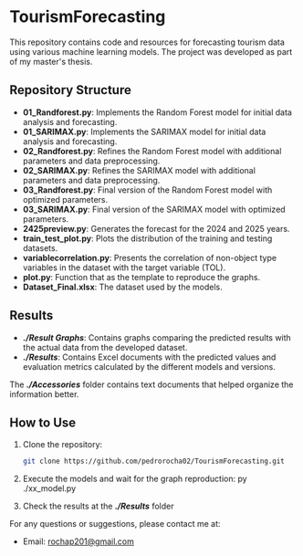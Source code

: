 # TourismForecasting

This repository contains code and resources for forecasting tourism data using various machine learning models. The project was developed as part of my master's thesis.

## Repository Structure

- **01_Randforest.py**: Implements the Random Forest model for initial data analysis and forecasting.
- **01_SARIMAX.py**: Implements the SARIMAX model for initial data analysis and forecasting.
- **02_Randforest.py**: Refines the Random Forest model with additional parameters and data preprocessing.
- **02_SARIMAX.py**: Refines the SARIMAX model with additional parameters and data preprocessing.
- **03_Randforest.py**: Final version of the Random Forest model with optimized parameters.
- **03_SARIMAX.py**: Final version of the SARIMAX model with optimized parameters.
- **2425preview.py**: Generates the forecast for the 2024 and 2025 years.
- **train_test_plot.py**: Plots the distribution of the training and testing datasets.
- **variablecorrelation.py**: Presents the correlation of non-object type variables in the dataset with the target variable (TOL).
- **plot.py**: Function that as the template to reproduce the graphs.
- **Dataset_Final.xlsx**: The dataset used by the models.

## Results

- ***./Result Graphs***: Contains graphs comparing the predicted results with the actual data from the developed dataset.
- ***./Results***: Contains Excel documents with the predicted values and evaluation metrics calculated by the different models and versions.

The ***./Accessories*** folder contains text documents that helped organize the information better.

## How to Use

1. Clone the repository:
   ```bash
   git clone https://github.com/pedrorocha02/TourismForecasting.git

2. Execute the models and wait for the graph reproduction:
    py ./xx_model.py

3. Check the results at the ***./Results*** folder

For any questions or suggestions, please contact me at:
- Email: rochap201@gmail.com